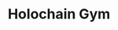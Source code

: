 ---
title: Holochain Gym
layout: home.njk
slogan: Let's train those holochain muscles!
callToActionItems:
  [{ text: 'Start your work out', href: '/developers/' }]
---